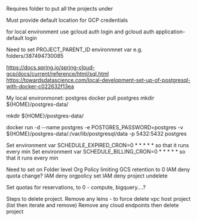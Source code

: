 
Requires folder to put all the projects under

Must provide default location for GCP credentials

for local environment use gcloud auth login and gcloud auth application-default login

Need to set PROJECT_PARENT_ID environmnet var  e.g. folders/387494730085


https://docs.spring.io/spring-cloud-gcp/docs/current/reference/html/sql.html
https://towardsdatascience.com/local-development-set-up-of-postgresql-with-docker-c022632f13ea

My local environmonet:
postgres
docker pull postgres
mkdir ${HOME}/postgres-data/

mkdir ${HOME}/postgres-data/

docker run -d --name postgres -e POSTGRES_PASSWORD=postgres -v ${HOME}/postgres-data/:/var/lib/postgresql/data -p 5432:5432 postgres


Set environment var SCHEDULE_EXPIRED_CRON=0 * * * * * so that it runs every min
Set environment var SCHEDULE_BILLING_CRON=0 * * * * * so that it runs every min



Need to set on Folder level
Org Policy limiting GCS retention to 0
IAM deny quota change?
IAM deny orgpolicy set
IAM deny project undelete

Set quotas for reservations, to 0 - compute, bigquery....?



Steps to delete project.
Remove any leins - to force delete vpc host project (list then iterate and remove)
Remove any cloud endpoints
then delete project
